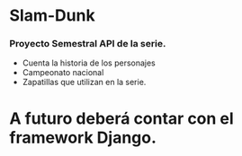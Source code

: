 # Slam-Dunk

### Proyecto Semestral API de la serie.

- Cuenta la historia de los personajes
- Campeonato nacional
- Zapatillas que utilizan en la serie.

# A futuro deberá contar con el framework Django.



